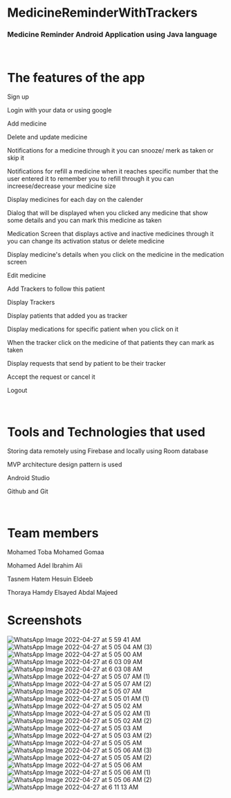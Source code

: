 # MedicineReminderWithTrackers
<h3>Medicine Reminder Android Application using Java language</h3><br>

# The features of the app
<p>Sign up</p>
<p>Login with your data or using google</p>
<p>Add medicine</p>
<p>Delete and update medicine</p>
<p>Notifications for a medicine through it you can snooze/ merk as taken or skip it</p>
<p>Notifications for refill a medicine when it reaches specific number that the user entered it to remember you to refill through it you can increese/decrease your medicine size</p>
<p>Display medicines for each day on the calender</p>
<p>Dialog that will be displayed when you clicked any medicine that show some details and you can mark this medicine as taken</p>
<p>Medication Screen that displays active and inactive medicines through it you can change its activation status or delete medicine</p>
<p>Display medicine's details when you click on the medicine in the medication screen</p>
<p>Edit medicine</p>
<p>Add Trackers to follow this patient</p>
<p>Display Trackers</p>
<p>Display patients that added you as tracker</p>
<p>Display medications for specific patient when you click on it</p>
<p>When the tracker click on the medicine of that patients they can mark as taken</p>
<p>Display requests that send by patient to be their tracker</p>
<p>Accept the request or cancel it</p>
<p>Logout</p> <br>

# Tools and Technologies that used
<p>Storing data remotely using Firebase and locally using Room database</p>
<p>MVP architecture design pattern is used</p>
<p>Android Studio</p>
<p>Github and Git</p> <br>

# Team members
<p>Mohamed Toba Mohamed Gomaa</p>
<p>Mohamed Adel Ibrahim Ali</p>
<p>Tasnem Hatem Hesuin Eldeeb</p>
<p>Thoraya Hamdy Elsayed Abdal Majeed</p>

# Screenshots
![WhatsApp Image 2022-04-27 at 5 59 41 AM](https://user-images.githubusercontent.com/49325998/165437788-7526ddca-7c2c-4a8d-9c15-27ad0aead81e.jpeg)
![WhatsApp Image 2022-04-27 at 5 05 04 AM (3)](https://user-images.githubusercontent.com/49325998/165437812-efd13bc5-683c-40d9-8e19-49fe29bfc335.jpeg)
![WhatsApp Image 2022-04-27 at 5 05 00 AM](https://user-images.githubusercontent.com/49325998/165438202-2f329e86-6186-4f55-b0a6-961a021a696b.jpeg)
![WhatsApp Image 2022-04-27 at 6 03 09 AM](https://user-images.githubusercontent.com/49325998/165438246-44406939-a211-4100-9fb9-84bcf6c5be02.jpeg)
![WhatsApp Image 2022-04-27 at 6 03 08 AM](https://user-images.githubusercontent.com/49325998/165438297-027d0a2d-c0e6-4cc3-99b6-cd9c269b90eb.jpeg)
![WhatsApp Image 2022-04-27 at 5 05 07 AM (1)](https://user-images.githubusercontent.com/49325998/165438345-81de4381-088a-4c20-bf87-5045edd7afe1.jpeg)
![WhatsApp Image 2022-04-27 at 5 05 07 AM (2)](https://user-images.githubusercontent.com/49325998/165438363-49035204-c1d6-417d-bb51-e2c28c3b4326.jpeg)
![WhatsApp Image 2022-04-27 at 5 05 07 AM](https://user-images.githubusercontent.com/49325998/165438399-d183109e-c532-4b2c-8072-591b874e3db0.jpeg)
![WhatsApp Image 2022-04-27 at 5 05 01 AM (1)](https://user-images.githubusercontent.com/49325998/165438504-0e3e6e58-2d18-4c20-a230-121058b82fee.jpeg)
![WhatsApp Image 2022-04-27 at 5 05 02 AM](https://user-images.githubusercontent.com/49325998/165438595-3ae7e94d-c32f-4e9e-a273-521cfe06cd94.jpeg)
![WhatsApp Image 2022-04-27 at 5 05 02 AM (1)](https://user-images.githubusercontent.com/49325998/165438521-183a3267-387d-4653-94cd-f6e6e4e7b435.jpeg)
![WhatsApp Image 2022-04-27 at 5 05 02 AM (2)](https://user-images.githubusercontent.com/49325998/165438620-478e799e-ea37-490a-b7dc-be95aa2a4e0a.jpeg)
![WhatsApp Image 2022-04-27 at 5 05 03 AM](https://user-images.githubusercontent.com/49325998/165438642-d218989b-92fa-48cb-af85-27505cdc154f.jpeg)
![WhatsApp Image 2022-04-27 at 5 05 03 AM (2)](https://user-images.githubusercontent.com/49325998/165438661-2dfb3935-ac3e-47f3-9bbd-b245aa66efcb.jpeg)
![WhatsApp Image 2022-04-27 at 5 05 05 AM](https://user-images.githubusercontent.com/49325998/165438699-41281df5-7eb4-4e2a-893f-6713eda4ad1c.jpeg)
![WhatsApp Image 2022-04-27 at 5 05 06 AM (3)](https://user-images.githubusercontent.com/49325998/165438750-023c33ba-2904-4900-b037-b36676e9ca78.jpeg)
![WhatsApp Image 2022-04-27 at 5 05 05 AM (2)](https://user-images.githubusercontent.com/49325998/165438768-983fdf6c-650a-44e2-86f4-30505cb84b25.jpeg)
![WhatsApp Image 2022-04-27 at 5 05 06 AM](https://user-images.githubusercontent.com/49325998/165438796-c5886346-db5b-4604-bdbb-1b7c37f6a61a.jpeg)
![WhatsApp Image 2022-04-27 at 5 05 06 AM (1)](https://user-images.githubusercontent.com/49325998/165438842-7ddf3c80-5636-4b31-aaf3-eed07bcb9e8b.jpeg)
![WhatsApp Image 2022-04-27 at 5 05 06 AM (2)](https://user-images.githubusercontent.com/49325998/165438854-367d923a-db8f-4251-aff8-888ec24c8a7f.jpeg)
![WhatsApp Image 2022-04-27 at 6 11 13 AM](https://user-images.githubusercontent.com/49325998/165438986-9f4ec0cc-670d-4ca1-a306-78f27d1d8418.jpeg)
